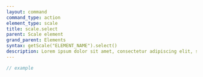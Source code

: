 ```yaml
---
layout: command
command_type: action
element_type: scale
title: scale.select
parent: Scale element
grand_parent: Elements
syntax: getScale("ELEMENT_NAME").select()
description: Lorem ipsum dolor sit amet, consectetur adipiscing elit, sed do eiusmod tempor incididunt ut labore et dolore magna aliqua. Ut enim ad minim veniam, quis nostrud exercitation ullamco laboris nisi ut aliquip ex ea commodo consequat.
---
```


```javascript
// example
```